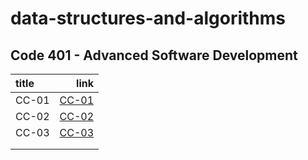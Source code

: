 # data-structures-and-algorithms

## Code 401 - Advanced Software Development

| title         |                                                  link |
| :------------ | ----------------------------------------------------: |
| CC-01         | [CC-01](./array/array.md)                             |
| CC-02         | [CC-02](./array-insert-shift/array-insert-shift.md)   |
| CC-03         | [CC-03](./array-binary-search/array-binary-search.md) |
|               |                                                       |
|               |                                                       |